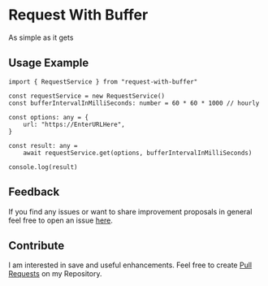 # Request With Buffer
As simple as it gets

## Usage Example
    import { RequestService } from "request-with-buffer"
    
    const requestService = new RequestService()
    const bufferIntervalInMilliSeconds: number = 60 * 60 * 1000 // hourly

    const options: any = {
        url: "https://EnterURLHere",
    }

    const result: any = 
        await requestService.get(options, bufferIntervalInMilliSeconds)

    console.log(result)
    

## Feedback
If you find any issues or want to share improvement proposals in general feel free to open an issue [here](https://github.com/michael-spengler/request-with-buffer).


## Contribute
I am interested in save and useful enhancements. Feel free to create [Pull Requests](https://github.com/michael-spengler/request-with-buffer/pulls) on my Repository.